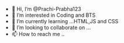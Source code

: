 - 👋 Hi, I’m @Prachi-Prabha123
- 👀 I’m interested in Coding and BTS
- 🌱 I’m currently learning ...HTML,JS and CSS
- 💞️ I’m looking to collaborate on ...
- 📫 How to reach me ..

<!---
Prachi-Prabha123/Prachi-Prabha123 is a ✨ special ✨ repository because its `README.md` (this file) appears on your GitHub profile.
You can click the Preview link to take a look at your changes.
--->
